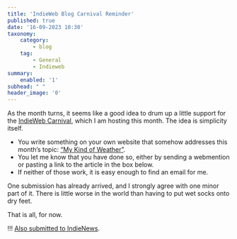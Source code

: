 ```yaml
---
title: 'IndieWeb Blog Carnival Reminder'
published: true
date: '16-09-2023 10:30'
taxonomy:
    category:
        - blog
    tag:
        - General
        - Indieweb
summary:
    enabled: '1'
subhead: " "
header_image: '0'
---
```


As the month turns, it seems like a good idea to drum up a little support for the [IndieWeb Carnival](https://indieweb.org/indieweb-carnival), which I am hosting this month. The idea is simplicity itself. 

* You write something on your own website that somehow addresses this month’s topic: [“My Kind of Weather”](https://www.jeremycherfas.net/blog/my-kind-of-weather). 
* You let me know that you have done so, either by sending a webmention or pasting a link to the article in the box below.
* If neither of those work, it is easy enough to find an email for me.

One submission has already arrived, and I strongly agree with one minor part of it. There is little worse in the world than having to put wet socks onto dry feet.

That is all, for now.

!!! <a href="https://news.indieweb.org/en" class="u-syndication">Also submitted to IndieNews</a>.
